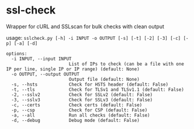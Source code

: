 # ssl-check
Wrapper for cURL and SSLscan for bulk checks with clean output

usage: `sslcheck.py [-h] -i INPUT -o OUTPUT [-s] [-t] [-2] [-3] [-c] [-p] [-a] [-d]`
```
options:
  -i INPUT, --input INPUT
                        List of IPs to check (can be a file with one IP per line, single IP or IP range) (default: None)
  -o OUTPUT, --output OUTPUT
                        Output file (default: None)
  -s, --hsts            Check for HSTS header (default: False)
  -t, --tls             Check for TLSv1 and TLSv1.1 (default: False)
  -2, --sslv2           Check for SSLv2 (default: False)
  -3, --sslv3           Check for SSLv3 (default: False)
  -c, --certs           Check certs (default: False)
  -p, --csp             Check for CSP (default: False)
  -a, --all             Run all checks (default: False)
  -d, --debug           Debug mode (default: False)
```
